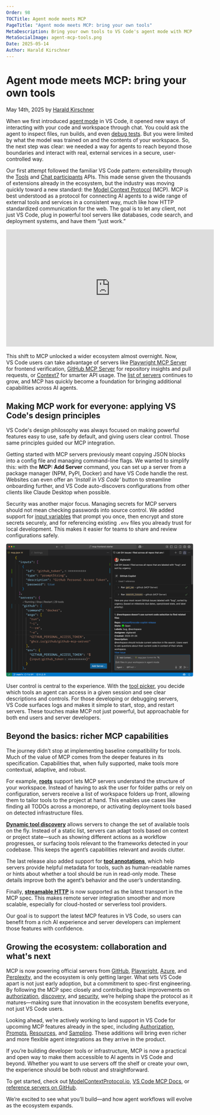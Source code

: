 ```yaml
---
Order: 98
TOCTitle: Agent mode meets MCP
PageTitle: "Agent mode meets MCP: bring your own tools"
MetaDescription: Bring your own tools to VS Code's agent mode with MCP.
MetaSocialImage: agent-mcp-tools.png
Date: 2025-05-14
Author: Harald Kirschner
---
```


# Agent mode meets MCP: bring your own tools

May 14th, 2025 by [Harald Kirschner](https://github.com/digitarald)

When we first introduced [agent mode](https://code.visualstudio.com/docs/copilot/chat/chat-agent-mode) in VS Code, it opened new ways of interacting with your code and workspace through chat. You could ask the agent to inspect files, run builds, and even [debug tests](https://code.visualstudio.com/docs/copilot/guides/test-with-copilot). But you were limited by what the model was trained on and the contents of your workspace. So, the next step was clear: we needed a way for agents to reach beyond those boundaries and interact with real, external services in a secure, user-controlled way.

Our first attempt followed the familiar VS Code pattern: extensibility through the [Tools](https://code.visualstudio.com/api/extension-guides/tools) and [Chat participants](https://code.visualstudio.com/api/extension-guides/chat) APIs. This made sense given the thousands of extensions already in the ecosystem, but the industry was moving quickly toward a new standard: the [Model Context Protocol](https://modelcontextprotocol.io/) (MCP). MCP is best understood as a protocol for connecting AI agents to a wide range of external tools and services in a consistent way, much like how HTTP standardized communication for the web. The goal is to let any client, not just VS Code, plug in powerful tool servers like databases, code search, and deployment systems, and have them “just work.”

<iframe width="560" height="315" src="https://www.youtube-nocookie.com//embed/VePxCcF99w4?si=vY-f4CKc0rrl5fDa&amp;start=164" title="Agent mode tools in VS Code" frameborder="0" allow="accelerometer; autoplay; clipboard-write; encrypted-media; gyroscope; picture-in-picture" allowfullscreen></iframe>

This shift to MCP unlocked a wider ecosystem almost overnight. Now, VS Code users can take advantage of servers like [Playwright MCP Server](https://github.com/microsoft/playwright-mcp) for frontend verification, [GitHub MCP Server](https://github.com/github/github-mcp-server/) for repository insights and pull requests, or [Context7](https://github.com/upstash/context7/) for smarter API usage. The [list of servers](https://github.com/modelcontextprotocol/servers) continues to grow, and MCP has quickly become a foundation for bringing additional capabilities across AI agents.

## Making MCP work for everyone: applying VS Code's design principles

VS Code's design philosophy was always focused on making powerful features easy to use, safe by default, and giving users clear control. Those same principles guided our MCP integration.

Getting started with MCP servers previously meant copying JSON blocks into a config file and managing command-line flags. We wanted to simplify this: with the **MCP: Add Server** command, you can set up a server from a package manager (NPM, PyPI, Docker) and have VS Code handle the rest. Websites can even offer an *'Install in VS Code'* button to streamline onboarding further, and VS Code auto-discovers configurations from other clients like Claude Desktop when possible.

Security was another major focus. Managing secrets for MCP servers should not mean checking passwords into source control. We added support for [input variables](https://code.visualstudio.com/docs/copilot/chat/mcp-servers#_add-an-mcp-server-to-your-workspace) that prompt you once, then encrypt and store secrets securely, and for referencing existing `.env` files you already trust for local development. This makes it easier for teams to share and review configurations safely.

![GitHub MCP Server with safely stored secrets using input variables](agent-mcp-tools.png)

User control is central to the experience. With the [tool picker](https://code.visualstudio.com/docs/copilot/chat/mcp-servers#_use-mcp-tools-in-agent-mode), you decide which tools an agent can access in a given session and see clear descriptions and controls. For those developing or debugging servers, VS Code surfaces logs and makes it simple to start, stop, and restart servers. These touches make MCP not just powerful, but approachable for both end users and server developers.

## Beyond the basics: richer MCP capabilities

The journey didn’t stop at implementing baseline compatibility for tools. Much of the value of MCP comes from the deeper features in its specification. Capabilities that, when fully supported, make tools more contextual, adaptive, and robust.

For example, [**roots**](https://modelcontextprotocol.io/docs/concepts/roots) support lets MCP servers understand the structure of your workspace. Instead of having to ask the user for folder paths or rely on configuration, servers receive a list of workspace folders up front, allowing them to tailor tools to the project at hand. This enables use cases like finding all TODOs across a monorepo, or activating deployment tools based on detected infrastructure files.

[**Dynamic tool discovery**](https://modelcontextprotocol.io/docs/concepts/tools#tool-discovery-and-updates) allows servers to change the set of available tools on the fly. Instead of a static list, servers can adapt tools based on context or project state—such as showing different actions as a workflow progresses, or surfacing tools relevant to the frameworks detected in your codebase. This keeps the agent’s capabilities relevant and avoids clutter.

The last release also added support for [**tool annotations**](https://modelcontextprotocol.io/docs/concepts/tools#tool-annotations), which help servers provide helpful metadata for tools, such as human-readable names or hints about whether a tool should be run in read-only mode. These details improve both the agent’s behavior and the user’s understanding.

Finally, [**streamable HTTP**](https://modelcontextprotocol.io/specification/2025-03-26/basic/transports#streamable-http) is now supported as the latest transport in the MCP spec. This makes remote server integration smoother and more scalable, especially for cloud-hosted or serverless tool providers. 

Our goal is to support the latest MCP features in VS Code, so users can benefit from a rich AI experience and server developers can implement those features with confidence.

## Growing the ecosystem: collaboration and what's next

MCP is now powering official servers from [GitHub](https://github.com/github/github-mcp-server/), [Playwright](https://github.com/microsoft/playwright-mcp), [Azure](https://github.com/Azure/azure-mcp), and [Perplexity](https://github.com/perplexity-ai/perplexity-mcp), and the ecosystem is only getting larger. What sets VS Code apart is not just early adoption, but a commitment to spec-first engineering. By following the MCP spec closely and contributing back improvements on [authorization](https://github.com/modelcontextprotocol/specification/issues/205), [discovery](https://github.com/modelcontextprotocol/registry), and [security](https://devblogs.microsoft.com/blog/protecting-against-indirect-injection-attacks-mcp), we’re helping shape the protocol as it matures—making sure that innovation in the ecosystem benefits everyone, not just VS Code users.

Looking ahead, we’re actively working to land support in VS Code for upcoming MCP features already in the spec, including [Authorization](https://github.com/microsoft/vscode/issues/247759), [Prompts](https://github.com/microsoft/vscode/issues/244173), [Resources](https://github.com/microsoft/vscode/issues/244159), and [Sampling](https://github.com/microsoft/vscode/issues/244162). These additions will bring even richer and more flexible agent integrations as they arrive in the product.

If you’re building developer tools or infrastructure, MCP is now a practical and open way to make them accessible to AI agents in VS Code and beyond. Whether you want to use servers off the shelf or create your own, the experience should be both robust and straightforward.

To get started, check out [ModelContextProtocol.io](https://modelcontextprotocol.io/), [VS Code MCP Docs](https://code.visualstudio.com/docs/copilot/chat/mcp-servers), or [reference servers on GitHub](https://github.com/modelcontextprotocol/servers).

We’re excited to see what you’ll build—and how agent workflows will evolve as the ecosystem expands.